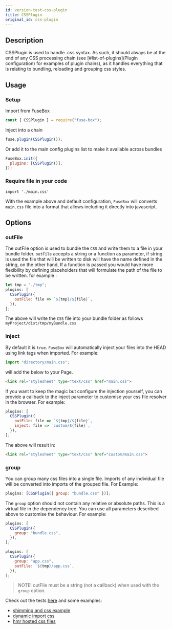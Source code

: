 ```yaml
---
id: version-test-css-plugin
title: CSSPlugin
original_id: css-plugin
---
```


## Description

CSSPlugin is used to handle .css syntax. As such, it should always be at the end
of any CSS processing chain (see [#list-of-plugins](Plugin configuration) for
examples of plugin chains), as it handles everything that is relating to
bundling, reloading and grouping css styles.

## Usage

### Setup

Import from FuseBox

```js
const { CSSPlugin } = require("fuse-box");
```

Inject into a chain

```js
fuse.plugin(CSSPlugin());
```

Or add it to the main config plugins list to make it available across bundles

```js
FuseBox.init({
  plugins: [CSSPlugin()],
});
```

### Require file in your code

`import './main.css'`

With the example above and default configuration, `FuseBox` will converts
`main.css` file into a format that allows including it directly into javascript.

## Options

### outFile

The outFile option is used to bundle the `CSS` and write them to a file in your
bundle folder. `outFile` accepts a string or a function as parameter, if string
is used the file that will be written to disk will have the name defined in the
string, on the other hand, If a function is passed you would have more
flexibility by defining placeholders that will formulate the path of the file to
be written. for example :

```js
let tmp = "./tmp";
plugins: [
  CSSPlugin({
    outFile: file => `${tmp}/${file}`,
  }),
];
```

The above will write the `CSS` file into your bundle folder as follows
`myProject/dist/tmp/myBundle.css`

### inject

By default it is `true`. `FuseBox` will automatically inject your files into the
HEAD using link tags when imported. For example:

```js
import "directory/main.css";
```

will add the below to your Page.

```html
<link rel="stylesheet" type="text/css" href="main.css">
```

If you want to keep the magic but configure the injection yourself, you can
provide a callback to the inject parameter to customise your css file resolver
in the browser. For example:

```js
plugins: [
  CSSPlugin({
    outFile: file => `${tmp}/${file}`,
    inject: file => `custom/${file}`,
  }),
];
```

The above will result in:

```html
<link rel="stylesheet" type="text/css" href="custom/main.css">
```

### group

You can group many css files into a single file. Imports of any individual file
will be converted into imports of the grouped file. For Example:

```js
plugins: [CSSPlugin({ group: "bundle.css" })];
```

The `group` option should not contain any relative or absolute paths. This is a
virtual file in the dependency tree. You can use all parameters described above
to customise the behaviour. For example:

```js
plugins: [
  CSSPlugin({
    group: "bundle.css",
  }),
];
```

```js
plugins: [
  CSSPlugin({
    group: "app.css",
    outFile: `${tmp}/app.css`,
  }),
];
```

> NOTE! outFile must be a string (not a callback) when used with the `group`
> option.

Check out the tests
[here](https://github.com/fuse-box/fuse-box/blob/master/src/tests/plugins/CSSPlugin.test.ts)
and some examples:

- [shimming and css example](https://github.com/fuse-box/shimming-and-css-example)
- [dynamic import css](https://github.com/fuse-box/fuse-box-examples/tree/master/examples/dynamic_import_css)
- [hmr hosted css files](https://github.com/fuse-box/fuse-box-examples/tree/master/examples/hmr-hosted-css-files)

